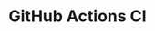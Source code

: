 # GitHub Actions CI
























































































































































































































































































































































































































































































































































































































































































































































































































































































































































































































































































































































































































































































































































































































































































































































































































































































































































































































































































































































































































































































































































































































































































































































































































































































































































































































































































































































































































































































































































































































































































































































































































































































































































































































































































































































































































